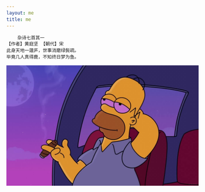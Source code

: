 ```yaml
---
layout: me
title: me
---
```


```python
    杂诗七首其一
【作者】黄庭坚 【朝代】宋
此身天地一蘧庐，世事消磨绿鬓疏。
毕竟几人真得鹿，不知终日梦为鱼。
```
![rock](../assets/img/chill.jpg "rock")
